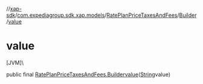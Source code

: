 //[xap-sdk](../../../../index.md)/[com.expediagroup.sdk.xap.models](../../index.md)/[RatePlanPriceTaxesAndFees](../index.md)/[Builder](index.md)/[value](value.md)

# value

[JVM]\

public final [RatePlanPriceTaxesAndFees.Builder](index.md)[value](value.md)([String](https://docs.oracle.com/javase/8/docs/api/java/lang/String.html)value)
